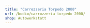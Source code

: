 ```yaml
---
title: "Carrozzeria Torpedo 2000"
url: /bodio/carrozzeria-torpedo-2000/
shop: Autowerkstatt
---
```


